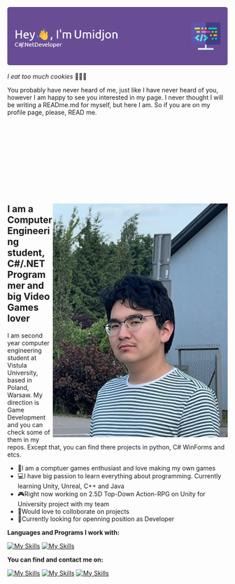 ![Header](./github-header-image.png)

_I eat too much cookies_ 🍪🍪🍪

You probably have never heard of me, just like I have never heard of you, however I am happy to see you interested in my page.
I never thought I will be writing a READme.md for myself, but here I am. So if you are on my profile page, please, READ me.  
  

<div style="margin-top: 200px;">
    <img align="right" width="400" src="./photo_2023-10-13_17-47-31.jpg" />
</div>
<h2>I am a Computer Engineering student, C#/.NET Programmer and big Video Games lover</h2>
I am second year computer engineering student at Vistula University, based in Poland, Warsaw. My direction is Game Development and you can check some of them in my repos. Except that, you can find there projects in python, C# WinForms and etcs. 
 
- 👾I am a comptuer games enthusiast and love making my own games
- 💻I have big passion to learn everything about programming. Currently learning Unity, Unreal, C++ and Java
- 🎮Right now working on 2.5D Top-Down Action-RPG on Unity for University project with my team
- 🙌Would love to colloborate on projects
- 💼Currently looking for openning position as Developer

<strong>Languages and Programs I work with:</strong>

[![My Skills](https://skillicons.dev/icons?i=cs,cpp,dotnet,java,unity,unreal,visualstudio,vscode)](https://skillicons.dev)
[![My Skills](https://skillicons.dev/icons?i=github,git,idea)](https://skillicons.dev)

<strong>You can find and contact me on:</strong>

[![My Skills](https://skillicons.dev/icons?i=linkedin)](https://www.linkedin.com/in/umidjonkhodjamov/)
[![My Skills](https://skillicons.dev/icons?i=github)]((https://github.com/CookieLoverDev))
[![My Skills](https://skillicons.dev/icons?i=instagram)](https://www.instagram.com/umido_khodzima/)
